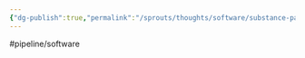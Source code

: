 ```yaml
---
{"dg-publish":true,"permalink":"/sprouts/thoughts/software/substance-painter/","hide":true}
---
```


#pipeline/software